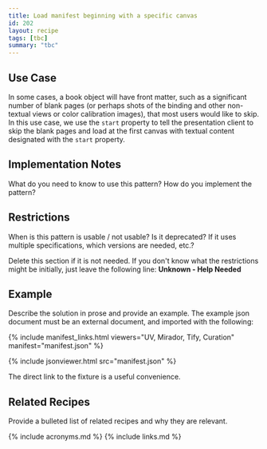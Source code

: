 ```yaml
---
title: Load manifest beginning with a specific canvas
id: 202
layout: recipe
tags: [tbc]
summary: "tbc"
---
```


## Use Case

In some cases, a book object will have front matter, such as a significant number of blank pages (or perhaps shots of the binding and other non-textual views or color calibration images), that most users would like to skip. In this use case, we use the `start` property to tell the presentation client to skip the blank pages and load at the first canvas with textual content designated with the `start` property.

## Implementation Notes

What do you need to know to use this pattern?
How do you implement the pattern?

## Restrictions

When is this pattern is usable / not usable? Is it deprecated? If it uses multiple specifications, which versions are needed, etc.?

Delete this section if it is not needed.
If you don't know what the restrictions might be initially, just leave the following line:
**Unknown - Help Needed**

## Example

Describe the solution in prose and provide an example.
The example json document must be an external document, and imported with the following:

{% include manifest_links.html viewers="UV, Mirador, Tify, Curation" manifest="manifest.json" %}

{% include jsonviewer.html src="manifest.json" %}

The direct link to the fixture is a useful convenience.

## Related Recipes

Provide a bulleted list of related recipes and why they are relevant.

{% include acronyms.md %}
{% include links.md %}
